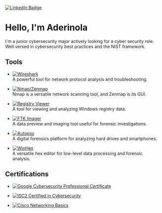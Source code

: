 [![LinkedIn Badge](https://img.shields.io/badge/LinkedIn-0077B5?style=flat-square&logo=linkedin&logoColor=white)](https://www.linkedin.com/in/aderinola-adetoro-3bb8b42b0/)

# Hello, I'm Aderinola
I'm a junior cybersecurity major actively looking for a cyber security role. Well versed in cybersecurity best practices and the NIST framework.

## Tools
- [![Wireshark](https://img.shields.io/badge/Wireshark-Network%20Analyzer-1679A7?style=flat-square&logo=wireshark&logoColor=white)](https://www.wireshark.org/)  
  A powerful tool for network protocol analysis and troubleshooting.

- [![Nmap/Zenmap](https://img.shields.io/badge/Nmap/Zenmap-Network%20Scanner-4682B4?style=flat-square&logo=databricks&logoColor=white)](https://nmap.org/)  
  Nmap is a versatile network scanning tool, and Zenmap is its GUI.

- [![Registry Viewer](https://img.shields.io/badge/Registry%20Viewer-Forensics%20Tool-FF5733?style=flat-square&logo=microsoft&logoColor=white)](https://accessdata.com/products-services/registry-viewer)  
  A tool for viewing and analyzing Windows registry data.

- [![FTK Imager](https://img.shields.io/badge/FTK%20Imager-Digital%20Forensics-0078D4?style=flat-square&logo=windows&logoColor=white)](https://accessdata.com/products-services/ftk-imager)  
  A data preview and imaging tool useful for forensic investigations.

- [![Autopsy](https://img.shields.io/badge/Autopsy-Forensics%20Platform-FFA500?style=flat-square&logo=android&logoColor=white)](https://www.sleuthkit.org/autopsy/)  
  A digital forensics platform for analyzing hard drives and smartphones.

- [![WinHex](https://img.shields.io/badge/WinHex-Hex%20Editor-808080?style=flat-square&logo=hexo&logoColor=white)](https://www.x-ways.net/winhex/)  
  A versatile hex editor for low-level data processing and forensic analysis.

## Certifications

- [![Google Cybersecurity Professional Certificate](https://img.shields.io/badge/Google-Cybersecurity%20Professional%20Certificate-4285F4?style=flat-square&logo=google&logoColor=white)](https://www.coursera.org/professional-certificates/google-cybersecurity)
  
- [![ISC2 Certified in Cybersecurity](https://img.shields.io/badge/ISC2-Certified%20in%20Cybersecurity-00AAE7?style=flat-square&logo=isc2&logoColor=white)](https://www.isc2.org/Certifications/CC)

- [![Cisco Networking Basics](https://img.shields.io/badge/Cisco-Networking%20Basics-1BA0D7?style=flat-square&logo=cisco&logoColor=white)](https://skillsforall.com/course/networking-basics)

